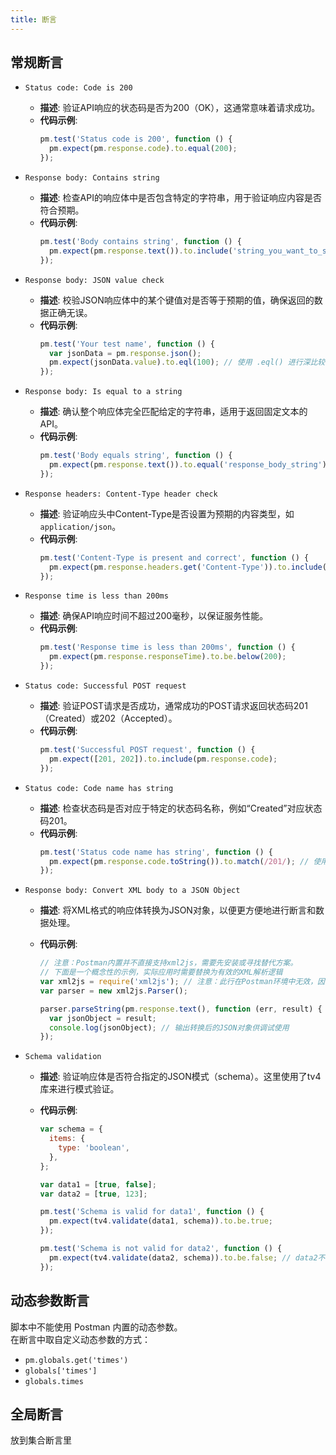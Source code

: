 ```yaml
---
title: 断言
---
```


## 常规断言

- `Status code: Code is 200`

  - **描述**: 验证API响应的状态码是否为200（OK），这通常意味着请求成功。
  - **代码示例**:
    ```javascript
    pm.test('Status code is 200', function () {
      pm.expect(pm.response.code).to.equal(200);
    });
    ```

- `Response body: Contains string`

  - **描述**: 检查API的响应体中是否包含特定的字符串，用于验证响应内容是否符合预期。
  - **代码示例**:
    ```javascript
    pm.test('Body contains string', function () {
      pm.expect(pm.response.text()).to.include('string_you_want_to_search');
    });
    ```

- `Response body: JSON value check`

  - **描述**: 校验JSON响应体中的某个键值对是否等于预期的值，确保返回的数据正确无误。
  - **代码示例**:
    ```javascript
    pm.test('Your test name', function () {
      var jsonData = pm.response.json();
      pm.expect(jsonData.value).to.eql(100); // 使用 .eql() 进行深比较
    });
    ```

- `Response body: Is equal to a string`

  - **描述**: 确认整个响应体完全匹配给定的字符串，适用于返回固定文本的API。
  - **代码示例**:
    ```javascript
    pm.test('Body equals string', function () {
      pm.expect(pm.response.text()).to.equal('response_body_string');
    });
    ```

- `Response headers: Content-Type header check`

  - **描述**: 验证响应头中Content-Type是否设置为预期的内容类型，如`application/json`。
  - **代码示例**:
    ```javascript
    pm.test('Content-Type is present and correct', function () {
      pm.expect(pm.response.headers.get('Content-Type')).to.include('application/json');
    });
    ```

- `Response time is less than 200ms`

  - **描述**: 确保API响应时间不超过200毫秒，以保证服务性能。
  - **代码示例**:
    ```javascript
    pm.test('Response time is less than 200ms', function () {
      pm.expect(pm.response.responseTime).to.be.below(200);
    });
    ```

- `Status code: Successful POST request`

  - **描述**: 验证POST请求是否成功，通常成功的POST请求返回状态码201（Created）或202（Accepted）。
  - **代码示例**:
    ```javascript
    pm.test('Successful POST request', function () {
      pm.expect([201, 202]).to.include(pm.response.code);
    });
    ```

- `Status code: Code name has string`

  - **描述**: 检查状态码是否对应于特定的状态码名称，例如“Created”对应状态码201。
  - **代码示例**:
    ```javascript
    pm.test('Status code name has string', function () {
      pm.expect(pm.response.code.toString()).to.match(/201/); // 使用正则表达式进行匹配
    });
    ```

- `Response body: Convert XML body to a JSON Object`

  - **描述**: 将XML格式的响应体转换为JSON对象，以便更方便地进行断言和数据处理。
  - **代码示例**:

    ```javascript
    // 注意：Postman内置并不直接支持xml2js，需要先安装或寻找替代方案。
    // 下面是一个概念性的示例，实际应用时需要替换为有效的XML解析逻辑
    var xml2js = require('xml2js'); // 注意：此行在Postman环境中无效，因为Postman不支持require语句
    var parser = new xml2js.Parser();

    parser.parseString(pm.response.text(), function (err, result) {
      var jsonObject = result;
      console.log(jsonObject); // 输出转换后的JSON对象供调试使用
    });
    ```

- `Schema validation`

  - **描述**: 验证响应体是否符合指定的JSON模式（schema）。这里使用了tv4库来进行模式验证。
  - **代码示例**:

    ```javascript
    var schema = {
      items: {
        type: 'boolean',
      },
    };

    var data1 = [true, false];
    var data2 = [true, 123];

    pm.test('Schema is valid for data1', function () {
      pm.expect(tv4.validate(data1, schema)).to.be.true;
    });

    pm.test('Schema is not valid for data2', function () {
      pm.expect(tv4.validate(data2, schema)).to.be.false; // data2不符合schema，因此期望结果为false
    });
    ```

## 动态参数断言

脚本中不能使用 Postman 内置的动态参数。<br>
在断言中取自定义动态参数的方式：

- `pm.globals.get('times')`
- `globals['times']`
- `globals.times`

## 全局断言

放到集合断言里

